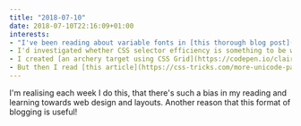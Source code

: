 ```yaml
---
title: "2018-07-10"
date: 2018-07-10T22:16:09+01:00
interests:
- "I've been reading about variable fonts in [this thorough blog post](https://www.zeichenschatz.net/typografie/how-to-start-with-variable-fonts-on-the-web.html) and getting excited about them. Look at this site for lots of different examples."
- I'd investigated whether CSS selector efficiency is something to be worried about previously, and [this blog post](https://www.sitepoint.com/optimizing-css-id-selectors-and-other-myths/) concludes the same that I did - not really with our modern browsers.
- I created [an archery target using CSS Grid](https://codepen.io/claireparker/pen/JZqMRy) which I was pretty proud of - I'm still getting used to Grid and learning its capabilites.
- But then I read [this article](https://css-tricks.com/more-unicode-patterns/) about patterns made with unicode characters and Grid and my mind was blown.
---
```


I'm realising each week I do this, that there's such a bias in my reading and learning towards web design and layouts. Another reason that this format of blogging is useful!
